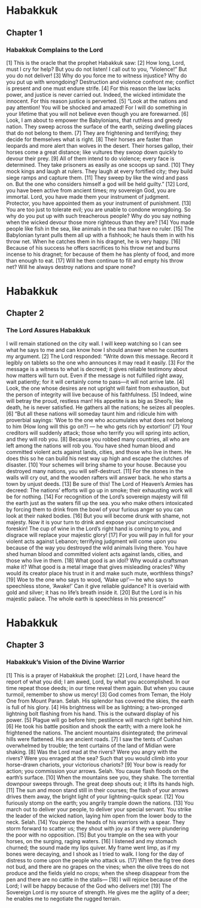 # Habakkuk

## Chapter 1 <!-- scripture:1 -->

### Habakkuk Complains to the Lord

[1] This is the oracle that the prophet Habakkuk saw:
[2] How long, Lord, must I cry for help?
But you do not listen!
I call out to you, “Violence!”
But you do not deliver!
[3] Why do you force me to witness injustice?
Why do you put up with wrongdoing?
Destruction and violence confront me;
conflict is present and one must endure strife.
[4] For this reason the law lacks power,
and justice is never carried out.
Indeed, the wicked intimidate the innocent.
For this reason justice is perverted.
[5] “Look at the nations and pay attention!
You will be shocked and amazed!
For I will do something in your lifetime
that you will not believe even though you are forewarned.
[6] Look, I am about to empower the Babylonians,
that ruthless and greedy nation.
They sweep across the surface of the earth,
seizing dwelling places that do not belong to them.
[7] They are frightening and terrifying;
they decide for themselves what is right.
[8] Their horses are faster than leopards
and more alert than wolves in the desert.
Their horses gallop,
their horses come a great distance;
like vultures they swoop down quickly to devour their prey.
[9] All of them intend to do violence;
every face is determined.
They take prisoners as easily as one scoops up sand.
[10] They mock kings
and laugh at rulers.
They laugh at every fortified city;
they build siege ramps and capture them.
[11] They sweep by like the wind and pass on.
But the one who considers himself a god will be held guilty.”
[12] Lord, you have been active from ancient times;
my sovereign God, you are immortal.
Lord, you have made them your instrument of judgment.
Protector, you have appointed them as your instrument of punishment.
[13] You are too just to tolerate evil;
you are unable to condone wrongdoing.
So why do you put up with such treacherous people?
Why do you say nothing when the wicked devour those more righteous than they are?
[14] You made people like fish in the sea,
like animals in the sea that have no ruler.
[15] The Babylonian tyrant pulls them all up with a fishhook;
he hauls them in with his throw net.
When he catches them in his dragnet,
he is very happy.
[16] Because of his success he offers sacrifices to his throw net
and burns incense to his dragnet;
for because of them he has plenty of food,
and more than enough to eat.
[17] Will he then continue to fill and empty his throw net?
Will he always destroy nations and spare none?
# Habakkuk

## Chapter 2 <!-- scripture:2 -->

### The Lord Assures Habakkuk

I will remain stationed on the city wall.
I will keep watching so I can see what he says to me
and can know how I should answer
when he counters my argument.
[2] The Lord responded:
“Write down this message.
Record it legibly on tablets
so the one who announces it may read it easily.
[3] For the message is a witness to what is decreed;
it gives reliable testimony about how matters will turn out.
Even if the message is not fulfilled right away, wait patiently;
for it will certainly come to pass—it will not arrive late.
[4] Look, the one whose desires are not upright will faint from exhaustion,
but the person of integrity will live because of his faithfulness.
[5] Indeed, wine will betray the proud, restless man!
His appetite is as big as Sheol’s;
like death, he is never satisfied.
He gathers all the nations;
he seizes all peoples.
[6] “But all these nations will someday taunt him
and ridicule him with proverbial sayings:
‘Woe to the one who accumulates what does not belong to him
(How long will this go on?) —
he who gets rich by extortion!’
[7] Your creditors will suddenly attack;
those who terrify you will spring into action,
and they will rob you.
[8] Because you robbed many countries,
all who are left among the nations will rob you.
You have shed human blood
and committed violent acts against lands, cities, and those who live in them.
He does this so he can build his nest way up high
and escape the clutches of disaster.
[10] Your schemes will bring shame to your house.
Because you destroyed many nations, you will self-destruct.
[11] For the stones in the walls will cry out,
and the wooden rafters will answer back.
he who starts a town by unjust deeds.
[13] Be sure of this! The Lord of Heaven’s Armies has decreed:
The nations’ efforts will go up in smoke;
their exhausting work will be for nothing.
[14] For recognition of the Lord’s sovereign majesty will fill the earth
just as the waters fill up the sea.
you who make others intoxicated
by forcing them to drink from the bowl of your furious anger
so you can look at their naked bodies.
[16] But you will become drunk with shame, not majesty.
Now it is your turn to drink and expose your uncircumcised foreskin!
The cup of wine in the Lord’s right hand is coming to you,
and disgrace will replace your majestic glory!
[17] For you will pay in full for your violent acts against Lebanon;
terrifying judgment will come upon you
because of the way you destroyed the wild animals living there.
You have shed human blood
and committed violent acts against lands, cities, and those who live in them.
[18] What good is an idol? Why would a craftsman make it?
What good is a metal image that gives misleading oracles?
Why would its creator place his trust in it
and make such mute, worthless things?
[19] Woe to the one who says to wood, ‘Wake up!’—
he who says to speechless stone, ‘Awake!’
Can it give reliable guidance?
It is overlaid with gold and silver;
it has no life’s breath inside it.
[20] But the Lord is in his majestic palace.
The whole earth is speechless in his presence!”
# Habakkuk

## Chapter 3 <!-- scripture:3 -->

### Habakkuk’s Vision of the Divine Warrior

[1] This is a prayer of Habakkuk the prophet:
[2] Lord, I have heard the report of what you did;
I am awed, Lord, by what you accomplished.
In our time repeat those deeds;
in our time reveal them again.
But when you cause turmoil, remember to show us mercy!
[3] God comes from Teman,
the Holy One from Mount Paran. Selah.
His splendor has covered the skies,
the earth is full of his glory.
[4] His brightness will be as lightning;
a two-pronged lightning bolt flashing from his hand.
This is the outward display of his power.
[5] Plague will go before him;
pestilence will march right behind him.
[6] He took his battle position and shook the earth;
with a mere look he frightened the nations.
The ancient mountains disintegrated;
the primeval hills were flattened.
His are ancient roads.
[7] I saw the tents of Cushan overwhelmed by trouble;
the tent curtains of the land of Midian were shaking.
[8] Was the Lord mad at the rivers?
Were you angry with the rivers?
Were you enraged at the sea?
Such that you would climb into your horse-drawn chariots,
your victorious chariots?
[9] Your bow is ready for action;
you commission your arrows. Selah.
You cause flash floods on the earth’s surface.
[10] When the mountains see you, they shake.
The torrential downpour sweeps through.
The great deep shouts out;
it lifts its hands high.
[11] The sun and moon stand still in their courses;
the flash of your arrows drives them away,
the bright light of your lightning-quick spear.
[12] You furiously stomp on the earth;
you angrily trample down the nations.
[13] You march out to deliver your people,
to deliver your special servant.
You strike the leader of the wicked nation,
laying him open from the lower body to the neck. Selah.
[14] You pierce the heads of his warriors with a spear.
They storm forward to scatter us;
they shout with joy as if they were plundering the poor with no opposition.
[15] But you trample on the sea with your horses,
on the surging, raging waters.
[16] I listened and my stomach churned;
the sound made my lips quiver.
My frame went limp, as if my bones were decaying,
and I shook as I tried to walk.
I long for the day of distress
to come upon the people who attack us.
[17] When the fig tree does not bud,
and there are no grapes on the vines;
when the olive trees do not produce
and the fields yield no crops;
when the sheep disappear from the pen
and there are no cattle in the stalls—
[18] I will rejoice because of the Lord;
I will be happy because of the God who delivers me!
[19] The Sovereign Lord is my source of strength.
He gives me the agility of a deer;
he enables me to negotiate the rugged terrain.
